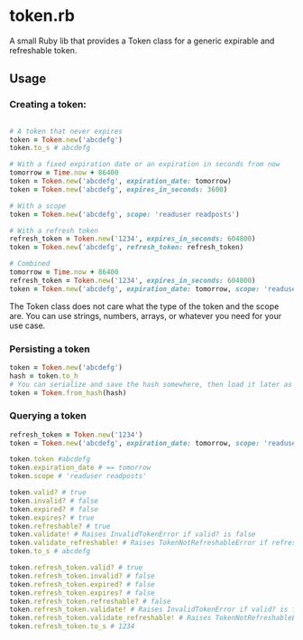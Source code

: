 # token.rb

A small Ruby lib that provides a Token class for a generic expirable and refreshable token.

## Usage

### Creating a token:
```ruby

# A token that never expires
token = Token.new('abcdefg')
token.to_s # abcdefg

# With a fixed expiration date or an expiration in seconds from now
tomorrow = Time.now + 86400
token = Token.new('abcdefg', expiration_date: tomorrow)
token = Token.new('abcdefg', expires_in_seconds: 3600)

# With a scope
token = Token.new('abcdefg', scope: 'readuser readposts')

# With a refresh token
refresh_token = Token.new('1234', expires_in_seconds: 604800)
token = Token.new('abcdefg', refresh_token: refresh_token)

# Combined
tomorrow = Time.now + 86400
refresh_token = Token.new('1234', expires_in_seconds: 604800)
token = Token.new('abcdefg', expiration_date: tomorrow, scope: 'readuser readposts', refresh_token: refresh_token)
```

The Token class does not care what the type of the token and the scope are. You can use strings, numbers, arrays, or whatever you need for your use case.

### Persisting a token
```ruby
token = Token.new('abcdefg')
hash = token.to_h
# You can serialize and save the hash somewhere, then load it later as follows
token = Token.from_hash(hash)
```

### Querying a token
```ruby
refresh_token = Token.new('1234')
token = Token.new('abcdefg', expiration_date: tomorrow, scope: 'readuser readposts', refresh_token: refresh_token)

token.token #abcdefg
token.expiration_date # == tomorrow
token.scope # 'readuser readposts'

token.valid? # true
token.invalid? # false
token.expired? # false
token.expires? # true
token.refreshable? # true
token.validate! # Raises InvalidTokenError if valid? is false
token.validate_refreshable! # Raises TokenNotRefreshableError if refreshable? is false
token.to_s # abcdefg

token.refresh_token.valid? # true
token.refresh_token.invalid? # false
token.refresh_token.expired? # false
token.refresh_token.expires? # false
token.refresh_token.refreshable? # false
token.refresh_token.validate! # Raises InvalidTokenError if valid? is false
token.refresh_token.validate_refreshable! # Raises TokenNotRefreshableError if refreshable? is false
token.refresh_token.to_s # 1234

